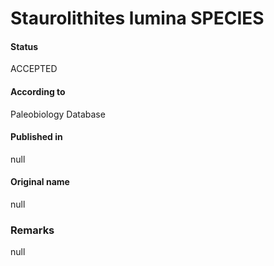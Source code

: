 Staurolithites lumina SPECIES
=======

#### Status
ACCEPTED

#### According to
Paleobiology Database

#### Published in
null

#### Original name
null

### Remarks
null